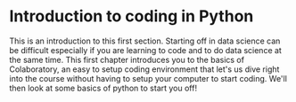 # Introduction to coding in Python

This is an introduction to this first section. Starting off in data science can be difficult especially if you are learning to code and to do data science at the same time. This first chapter introduces you to the basics of Colaboratory, an easy to setup coding environment that let's us dive right into the course without having to setup your computer to start coding. We'll then look at some basics of python to start you off!